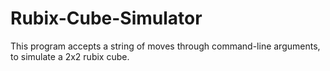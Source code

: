 # Rubix-Cube-Simulator
This program accepts a string of moves through command-line arguments, to simulate a 2x2 rubix cube.
